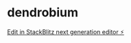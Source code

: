 # dendrobium

[Edit in StackBlitz next generation editor ⚡️](https://stackblitz.com/~/github.com/chirang56/dendrobium)